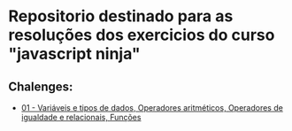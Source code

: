 # Repositorio destinado para as resoluções dos exercicios do curso "javascript ninja"

## Chalenges:
- [01 - Variáveis e tipos de dados, Operadores aritméticos, Operadores de igualdade e relacionais, Funções](./challenges/challenge-01.md)
